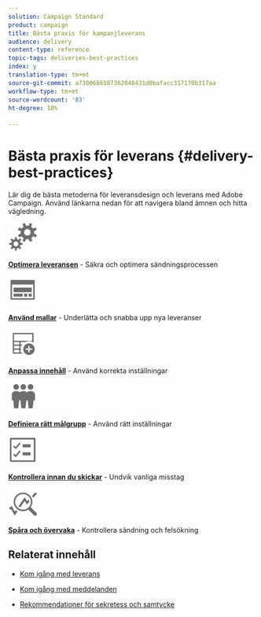 ```yaml
---
solution: Campaign Standard
product: campaign
title: Bästa praxis för kampanjleverans
audience: delivery
content-type: reference
topic-tags: deliveries-best-practices
index: y
translation-type: tm+mt
source-git-commit: a7300666587362048431d0bafacc317170b317aa
workflow-type: tm+mt
source-wordcount: '83'
ht-degree: 10%

---
```



# Bästa praxis för leverans {#delivery-best-practices}

Lär dig de bästa metoderna för leveransdesign och leverans med Adobe Campaign. Använd länkarna nedan för att navigera bland ämnen och hitta vägledning.

<img src="assets/do-not-localize/optimize.svg"  width="60px">

**[Optimera leveransen](optimize-delivery.md)** - Säkra och optimera sändningsprocessen

<img src="assets/do-not-localize/design.svg"  width="60px">

**[Använd mallar](use-templates.md)** - Underlätta och snabba upp nya leveranser

<img src="assets/do-not-localize/custom.svg"  width="60px">

**[Anpassa innehåll](optimize-delivery.md)** - Använd korrekta inställningar

<img src="assets/do-not-localize/profiles.svg"  width="60px">

**[Definiera rätt målgrupp](define-the-right-audience.md)** - Använd rätt inställningar

<img src="assets/do-not-localize/start.svg"  width="60px">

**[Kontrollera innan du skickar](check-before-sending.md)** - Undvik vanliga misstag

<img src="assets/do-not-localize/troubleshoot.svg"  width="60px">

**[Spåra och övervaka](track-and-monitor.md)** - Kontrollera sändning och felsökning

## Relaterat innehåll

* [Kom igång med leverans](../../sending/using/about-deliverability.md)

* [Kom igång med meddelanden](../../channels/using/get-started-communication-channels.md)

* [Rekommendationer för sekretess och samtycke](../../start/using/privacy.md)
